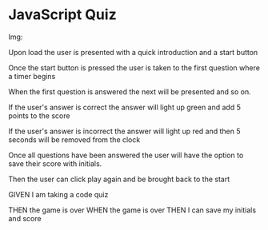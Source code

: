 # JavaScript Quiz

Img:

Upon load the user is presented with a quick introduction and a start button

Once the start button is pressed the user is taken to the first question where a timer begins

When the first question is answered the next will be presented and so on.

If the user's answer is correct the answer will light up green and add 5 points to the score 

If the user's answer is incorrect the answer will light up red and then 5 seconds will be removed from the clock 

Once all questions have been answered the user will have the option to save their score with initials.

Then the user can click play again and be brought back to the start

GIVEN I am taking a code quiz
<!-- <!-- WHEN I click the start button -->
<!-- THEN a timer starts and I am presented with a question -->
<!-- WHEN I answer a question
THEN I am presented with another question -->
<!-- WHEN I answer a question incorrectly
THEN time is subtracted from the clock
WHEN all questions are answered or the timer reaches 0 -->
THEN the game is over
WHEN the game is over
THEN I can save my initials and score